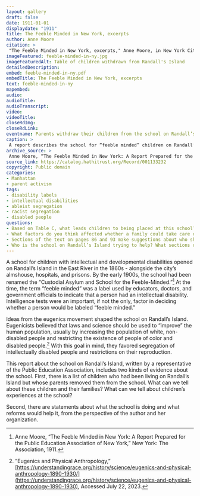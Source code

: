 ```yaml
--- 
layout: gallery
draft: false
date: 1911-01-01
displaydate: "1911"
title: The Feeble Minded in New York, excerpts
author: Anne Moore
citation: >
 "The Feeble Minded in New York, excerpts," Anne Moore, in New York City Civil Rights History Project, Accessed: [Month Day, Year], https://nyccivilrightshistory.org/gallery/feeble-minded-in-ny.
imageFeatured: feeble-minded-in-ny.jpg
imageFeaturedAlt: Table of children withdrawn from Randall's Island
detailedDescription: 
embed: feeble-minded-in-ny.pdf
embedTitle: The Feeble Minded in New York, excerpts
text: feeble-minded-in-ny
mapembed: 
audio: 
audioTitle: 
audioTranscript: 
video: 
videoTitle: 
closeRdImg: 
closeRdLink: 
eventname: Parents withdraw their children from the school on Randall’s Island.
caption: >
 A report describes the school for “feeble minded” children on Randall’s Island, including how parents resisted having their children there, and what powers the state wanted to have over children it labeled “feeble minded.” 
archive_source: >
 Anne Moore, “The Feeble Minded in New York: A Report Prepared for the Public Education Association of New York,” New York: The Association, 1911.
source_link: https://catalog.hathitrust.org/Record/001133232
copyright: Public domain
categories: 
- Manhattan
- parent activism
tags: 
- disability labels
- intellectual disabilities
- ableist segregation
- racist segregation
- disabled people
questions: 
- Based on Table C, what leads children to being placed at this school? What is the category of “feeble minded”? What is included and what is excluded? 
- What factors do you think affected whether a family could take care of a child with intellectual disabilities or other disabilities at home? 
- Sections of the text on pages 86 and 93 make suggestions about who should decide where a person with intellectual disabilities lives. What do you think about these proposals? Who do you think should decide where a person with intellectual disabilities lives? What factors might be involved in that decision? 
- Who is the school on Randall’s Island trying to help? What sections of the text support your answer?
--- 
```


A school for children with intellectual and developmental disabilities opened on Randall’s Island in the East River in the 1860s - alongside the city’s almshouse, hospitals, and prisons. By the early 1900s, the school had been renamed the “Custodial Asylum and School for the Feeble-Minded.”[^1] At the time, the term “feeble minded” was a label used by educators, doctors, and government officials to indicate that a person had an intellectual disability. Intelligence tests were an important, if not the only, factor in deciding whether a person would be labeled “feeble minded.”

Ideas from the eugenics movement shaped the school on Randall’s Island. Eugenicists  believed that laws and science should be used to “improve” the human population, usually by increasing the population of white, non-disabled people and restricting the existence of people of color and disabled people.[^2] With this goal in mind, they favored segregation of intellectually disabled people and restrictions on their reproduction.

This report about the school on Randall’s Island, written by a representative of the Public Education Association, includes two kinds of evidence about the school. First, there is a list of children who had been living on Randall’s Island but whose parents removed them from the school. What can we tell about these children and their families? What can we tell about children’s experiences at the school?

Second, there are statements about what the school is doing and what reforms would help it, from the perspective of the author and her organization.  

[^1]: Anne Moore, “The Feeble Minded in New York: A Report Prepared for the Public Education Association of New York,” New York: The Association, 1911.

[^2]:”Eugenics and Physical Anthropology,” [https://understandingrace.org/history/science/eugenics-and-physical-anthropology-1890-1930/](https://understandingrace.org/history/science/eugenics-and-physical-anthropology-1890-1930), Accessed July 22, 2023.
